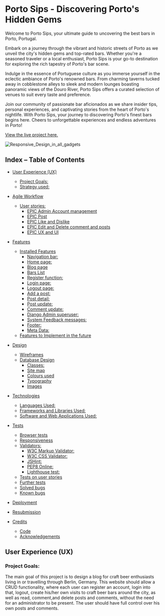 # Porto Sips - Discovering Porto's Hidden Gems

Welcome to Porto Sips, your ultimate guide to uncovering the best bars in Porto, Portugal.

Embark on a journey through the vibrant and historic streets of Porto as we unveil the city's hidden gems and top-rated bars. Whether you're a seasoned traveler or a local enthusiast, Porto Sips is your go-to destination for exploring the rich tapestry of Porto's bar scene.

Indulge in the essence of Portuguese culture as you immerse yourself in the eclectic ambiance of Porto's renowned bars. From charming taverns tucked away in cobblestone alleys to sleek and modern lounges boasting panoramic views of the Douro River, Porto Sips offers a curated selection of venues to suit every taste and preference.

Join our community of passionate bar aficionados as we share insider tips, personal experiences, and captivating stories from the heart of Porto's nightlife. With Porto Sips, your journey to discovering Porto's finest bars begins here. Cheers to unforgettable experiences and endless adventures in Porto!

[View the live project here.](https://berlin-bestbeers.herokuapp.com/)

﻿![Responsive_Design_in_all_gadgets](/static/images/responsive_design.jpg)

## Index – Table of Contents
* [User Experience (UX)](#user-experience-ux)
  * [Project Goals:](#project-goals)
  * [Strategy used:](#strategy-used)
 * [Agile Workflow](#agile-workflow)
   * [User stories:](#user-stories)
      * [EPIC Admin Account management](#epic-admin-account-management)
      * [EPIC Post](#epic-post) 
      * [EPIC Like and Dislike](#epic-like-and-dislike) 
      * [EPIC Edit and Delete comment and posts](#epic-edit-and-delete-comment-and-posts) 
      * [EPIC UX and UI](#epic-ux-and-ui) 

* [Features](#features)
  * [Installed Features](#installed-features)
    * [Navigation bar:](#navigation-bar)
    * [Home page:](#home)
    * [Blog page](#blog)
    * [Bars List](#bars_list)
    * [Register function:](#register-function)
    * [Login page:](#login-page)
    * [Logout page:](#logout-page)
    * [Add a post:](#add-a-post)
    * [Post detail:](#post-detail)
    * [Post update:](#post-update)
    * [Comment update:](#comment-update)
    * [Django Admin superuser:](#django-admin-superuser)
    * [System Feedback messages:](#system-feedback-messages)
    * [Footer:](#footer)
    * [Meta Data:](#meta-data)
  * [Features to Implement in the future](#features-to-implement-in-the-future)
* [Design](#design)
  * [Wireframes](#wireframes)
  * [Database Design](#database-design)
	  * [Classes:](#classes)
	  * [Site map](#site-map)
	  * [Colours used](#colours-used)
	  * [Typography](#typography)
	  * [Images](#images)

* [Technologies](#technologies)
  * [Languages Used:](#languages-used)
  * [Frameworks and Libraries Used:](#frameworks-and-libraries-used)
  * [Software and Web Applications Used:](#software-and-web-applications-used)
* [Tests](#tests)
  * [Browser tests](#browser-tests)
  * [Responsiveness](#responsiveness)
  * [Validators:](#validators)
    * [W3C Markup Validator:](#w3c-markup-validator)
    * [W3C CSS Validator:](#w3c-css-validator)
    * [JSHint:](#jshint)
    * [PEP8 Online:](#pep8-online)
    * [Lighthouse test:](#lighthouse-test)
  * [Tests on user stories](#tests-on-user-stories)
  * [Further tests](#further-testing)
  * [Solved bugs](#solved-bugs)
  * [Known bugs](#known-bugs)
* [Deployment](#deployment)
* [Resubmission](#resubmission)
* [Credits](#credits)
  * [Code](#code)
  * [Acknowledgements](#acknowledgements)


## User Experience (UX)

### Project Goals:
The main goal of this project is to design a blog for craft beer enthusiasts living in or travelling through Berlin, Germany. 
This website should allow a CRUD functionality, where each user can register an account, login into that, logout, create his/her own visits to craft beer bars around the city, as well as read, comment,and delete posts and comments, without the need for an administrator to be present. 
The user should have full control over his own posts and comments.